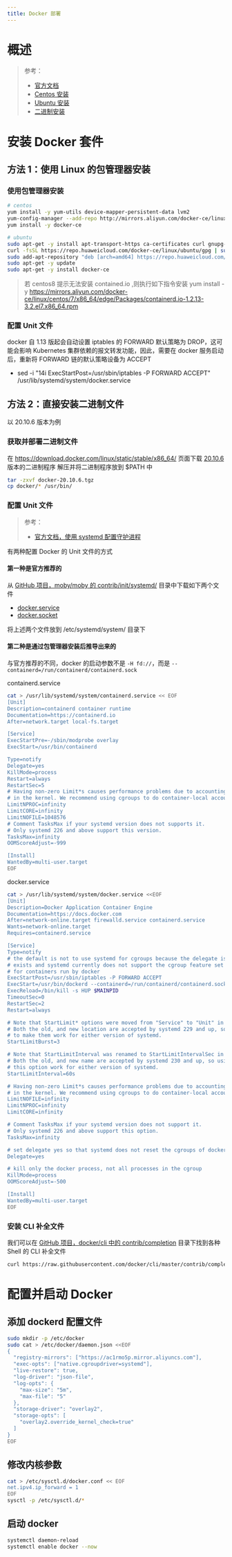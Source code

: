```yaml
---
title: Docker 部署
---
```


# 概述

> 参考：
> - [官方文档](https://docs.docker.com/engine/install/)
> - [Centos 安装](https://docs.docker.com/engine/install/centos/)
> - [Ubuntu 安装](https://docs.docker.com/engine/install/ubuntu/#install-using-the-repository)
> - [二进制安装](https://docs.docker.com/engine/install/binaries/)

# 安装 Docker 套件

## 方法 1：使用 Linux 的包管理器安装

### 使用包管理器安装

```bash
# centos
yum install -y yum-utils device-mapper-persistent-data lvm2
yum-config-manager --add-repo http://mirrors.aliyun.com/docker-ce/linux/centos/docker-ce.repo
yum install -y docker-ce

# ubuntu
sudo apt-get -y install apt-transport-https ca-certificates curl gnupg-agent software-properties-common
curl -fsSL https://repo.huaweicloud.com/docker-ce/linux/ubuntu/gpg | sudo apt-key add -
sudo add-apt-repository "deb [arch=amd64] https://repo.huaweicloud.com/docker-ce/linux/ubuntu $(lsb_release -cs) stable"
sudo apt-get -y update
sudo apt-get -y install docker-ce
```

> 若 centos8 提示无法安装 contained.io ,则执行如下指令安装
> yum install -y <https://mirrors.aliyun.com/docker-ce/linux/centos/7/x86_64/edge/Packages/containerd.io-1.2.13-3.2.el7.x86_64.rpm>

### 配置 Unit 文件

docker 自 1.13 版起会自动设置 iptables 的 FORWARD 默认策略为 DROP，这可能会影响 Kubernetes 集群依赖的报文转发功能，因此，需要在 docker 服务启动后，重新将 FORWARD 链的默认策略设备为 ACCEPT

- sed -i "14i ExecStartPost=/usr/sbin/iptables -P FORWARD ACCEPT" /usr/lib/systemd/system/docker.service

## 方法 2：直接安装二进制文件

以 20.10.6 版本为例

### 获取并部署二进制文件

在 <https://download.docker.com/linux/static/stable/x86_64/> 页面下载 [20.10.6](https://download.docker.com/linux/static/stable/x86_64/docker-20.10.6.tgz) 版本的二进制程序
解压并将二进制程序放到 $PATH 中

```bash
tar -zxvf docker-20.10.6.tgz
cp docker/* /usr/bin/
```

### 配置 Unit 文件

> 参考：
> - [官方文档，使用 systemd 配置守护进程](https://docs.docker.com/config/daemon/systemd/)

有两种配置 Docker 的 Unit 文件的方式

#### 第一种是官方推荐的

从 [GitHub 项目，moby/moby 的 contrib/init/systemd/](https://github.com/moby/moby/tree/master/contrib/init/systemd) 目录中下载如下两个文件
- [docker.service](https://raw.githubusercontent.com/moby/moby/master/contrib/init/systemd/docker.service)
- [docker.socket](https://raw.githubusercontent.com/moby/moby/master/contrib/init/systemd/docker.socket)

将上述两个文件放到 /etc/systemd/system/ 目录下

#### 第二种是通过包管理器安装后推导出来的

与官方推荐的不同，docker 的启动参数不是 `-H fd://`，而是 `--containerd=/run/containerd/containerd.sock`

containerd.service

```bash
cat > /usr/lib/systemd/system/containerd.service << EOF
[Unit]
Description=containerd container runtime
Documentation=https://containerd.io
After=network.target local-fs.target

[Service]
ExecStartPre=-/sbin/modprobe overlay
ExecStart=/usr/bin/containerd

Type=notify
Delegate=yes
KillMode=process
Restart=always
RestartSec=5
# Having non-zero Limit*s causes performance problems due to accounting overhead
# in the kernel. We recommend using cgroups to do container-local accounting.
LimitNPROC=infinity
LimitCORE=infinity
LimitNOFILE=1048576
# Comment TasksMax if your systemd version does not supports it.
# Only systemd 226 and above support this version.
TasksMax=infinity
OOMScoreAdjust=-999

[Install]
WantedBy=multi-user.target
EOF
```

docker.service

```bash
cat > /usr/lib/systemd/system/docker.service <<EOF
[Unit]
Description=Docker Application Container Engine
Documentation=https://docs.docker.com
After=network-online.target firewalld.service containerd.service
Wants=network-online.target
Requires=containerd.service

[Service]
Type=notify
# the default is not to use systemd for cgroups because the delegate issues still
# exists and systemd currently does not support the cgroup feature set required
# for containers run by docker
ExecStartPost=/usr/sbin/iptables -P FORWARD ACCEPT
ExecStart=/usr/bin/dockerd --containerd=/run/containerd/containerd.sock
ExecReload=/bin/kill -s HUP $MAINPID
TimeoutSec=0
RestartSec=2
Restart=always

# Note that StartLimit* options were moved from "Service" to "Unit" in systemd 229.
# Both the old, and new location are accepted by systemd 229 and up, so using the old location
# to make them work for either version of systemd.
StartLimitBurst=3

# Note that StartLimitInterval was renamed to StartLimitIntervalSec in systemd 230.
# Both the old, and new name are accepted by systemd 230 and up, so using the old name to make
# this option work for either version of systemd.
StartLimitInterval=60s

# Having non-zero Limit*s causes performance problems due to accounting overhead
# in the kernel. We recommend using cgroups to do container-local accounting.
LimitNOFILE=infinity
LimitNPROC=infinity
LimitCORE=infinity

# Comment TasksMax if your systemd version does not support it.
# Only systemd 226 and above support this option.
TasksMax=infinity

# set delegate yes so that systemd does not reset the cgroups of docker containers
Delegate=yes

# kill only the docker process, not all processes in the cgroup
KillMode=process
OOMScoreAdjust=-500

[Install]
WantedBy=multi-user.target
EOF
```

### 安装 CLI 补全文件

我们可以在 [GitHub 项目，docker/cli 中的 contrib/completion](https://github.com/docker/cli/tree/master/contrib/completion ) 目录下找到各种 Shell 的 CLI 补全文件

```bash
curl https://raw.githubusercontent.com/docker/cli/master/contrib/completion/bash/docker -o /usr/share/bash-completion/completions/docker
```

# 配置并启动 Docker

## 添加 dockerd 配置文件

```bash
sudo mkdir -p /etc/docker
sudo cat > /etc/docker/daemon.json <<EOF
{
  "registry-mirrors": ["https://ac1rmo5p.mirror.aliyuncs.com"],
  "exec-opts": ["native.cgroupdriver=systemd"],
  "live-restore": true,
  "log-driver": "json-file",
  "log-opts": {
    "max-size": "5m",
    "max-file": "5"
  },
  "storage-driver": "overlay2",
  "storage-opts": [
    "overlay2.override_kernel_check=true"
  ]
}
EOF
```

## 修改内核参数

```bash
cat > /etc/sysctl.d/docker.conf << EOF
net.ipv4.ip_forward = 1
EOF
sysctl -p /etc/sysctl.d/*
```

## 启动 docker

```bash
systemctl daemon-reload
systemctl enable docker --now
```
